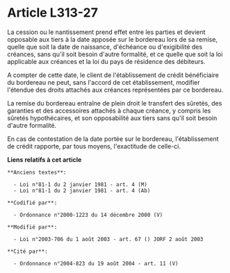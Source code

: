 # Article L313-27

La cession ou le nantissement prend effet entre les parties et devient opposable aux tiers à la date apposée sur le bordereau
lors de sa remise, quelle que soit la date de naissance, d'échéance ou d'exigibilité des créances, sans qu'il soit besoin
d'autre formalité, et ce quelle que soit la loi applicable aux créances et la loi du pays de résidence des débiteurs.

A compter de cette date, le client de l'établissement de crédit bénéficiaire du bordereau ne peut, sans l'accord de cet
établissement, modifier l'étendue des droits attachés aux créances représentées par ce bordereau.

La remise du bordereau entraîne de plein droit le transfert des sûretés, des garanties et des accessoires attachés à chaque
créance, y compris les sûretés hypothécaires, et son opposabilité aux tiers sans qu'il soit besoin d'autre formalité.

En cas de contestation de la date portée sur le bordereau, l'établissement de crédit rapporte, par tous moyens, l'exactitude
de celle-ci.

**Liens relatifs à cet article**

	**Anciens textes**:

	  - Loi n°81-1 du 2 janvier 1981 - art. 4 (M)
	  - Loi n°81-1 du 2 janvier 1981 - art. 4 (Ab)

	**Codifié par**:

	  - Ordonnance n°2000-1223 du 14 décembre 2000 (V)

	**Modifié par**:

	  - Loi n°2003-706 du 1 août 2003 - art. 67 () JORF 2 août 2003

	**Cité par**:

	  - Ordonnance n°2004-823 du 19 août 2004 - art. 11 (V)
